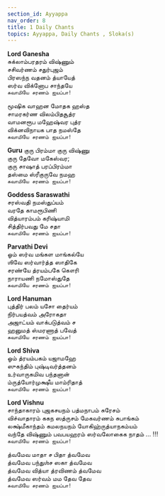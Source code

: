 ```yaml
---
section_id: Ayyappa
nav_order: 8
title: 1 Daily Chants
topics: Ayyappa, Daily Chants , Sloka(s)
---
```


**Lord Ganesha** \
சுக்லாம்பரதரம் விஷ்ணும்\
சசிவர்ணம் சதுர்புஜம்\
பிரஸந்ந வதனம் த்யாயேத்\
ஸர்வ விக்னோப சாந்தயே\
`சுவாமியே சரணம் ஐயப்பா!`

மூஷிக வாஹன மோதக ஹஸ்த\
சாமரகர்ண விலம்பிதசூத்ர\
வாமனரூப மஹேஷ்வர புத்ர\
விக்னவிநாயக பாத நமஸ்தே\
`சுவாமியே சரணம் ஐயப்பா!`

**Guru**
குரு பிரம்மா குரு விஷ்ணு\
குரு தேவோ மகேஸ்வர;\
குரு சாஷாத் பரப்பிரம்மா\
தஸ்மை ஸ்ரீகுருவே நமஹ\
`சுவாமியே சரணம் ஐயப்பா!`

**Goddess Saraswathi**\
சரஸ்வதி நமஸ்துப்யம்\
வரதே காமரூபிணி\
வித்யாரம்பம் கரிஷ்யாமி\
சித்திர்பவது மே சதா\
`சுவாமியே சரணம் ஐயப்பா!`

**Parvathi Devi**\
ஓம் ஸர்வ மங்கள மாங்கல்யே\
ஶிவே ஸர்வார்த்த ஸாதிகே\
சரண்யே த்ரயம்பகே கௌரி\
நாராயணி நமோஸ்துதே\
`சுவாமியே சரணம் ஐயப்பா!`

**Lord Hanuman**\
புத்திர் பலம் யசோ தைர்யம்\
நிர்பயத்வம் அரோகதா\
அஜாட்யம் வாக்படுத்வம் ச\
ஹனுமத் ஸ்மரணாத் பவேத்\
`சுவாமியே சரணம் ஐயப்பா!`

**Lord Shiva**\
ஓம் த்ரயம்பகம் யஜாமஹே\
ஸுகந்திம் புஷ்டிவர்த்தனம்\
உர்வாருகமிவ பந்தனான்\
ம்ருத்யோர்முக்ஷீய மாம்ரிதாத்\
`சுவாமியே சரணம் ஐயப்பா!`

**Lord Vishnu**\
சாந்தாகாரம் புஜகசயநம் பத்மநாபம் சுரேசம்\
விச்வாதாரம் ககந ஸத்ருசம் மேகவர்ணம் சுபாங்கம்\
லக்ஷ்மீகாந்தம் கமலநயநம் யோகிஹ்ருத்யாநகம்யம்\
வந்தே விஷ்ணும் பவபயஹரம் ஸர்வலோகைக நாதம் … !!!\
`சுவாமியே சரணம் ஐயப்பா!`

த்வமேவ மாதா ச பிதா த்வமேவ\
த்வமேவ பந்துஶ்ச ஸகா த்வமேவ\
த்வமேவ வித்யா த்ரவிணம் த்வமேவ\
த்வமேவ ஸர்வம் மம தேவ தேவ\
`சுவாமியே சரணம் ஐயப்பா!`


